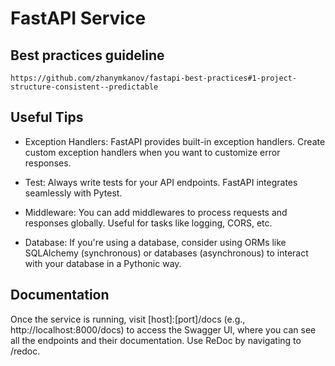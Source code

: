 # FastAPI Service

## Best practices guideline

    https://github.com/zhanymkanov/fastapi-best-practices#1-project-structure-consistent--predictable

## Useful Tips

* Exception Handlers: FastAPI provides built-in exception handlers. Create custom exception handlers when you want to customize error responses.

* Test: Always write tests for your API endpoints. FastAPI integrates seamlessly with Pytest.

* Middleware: You can add middlewares to process requests and responses globally. Useful for tasks like logging, CORS, etc.

* Database: If you're using a database, consider using ORMs like SQLAlchemy (synchronous) or databases (asynchronous) to interact with your database in a Pythonic way.

## Documentation
Once the service is running, visit [host]:[port]/docs (e.g., http://localhost:8000/docs) to access the Swagger UI, where you can see all the endpoints and their documentation. Use ReDoc by navigating to /redoc.